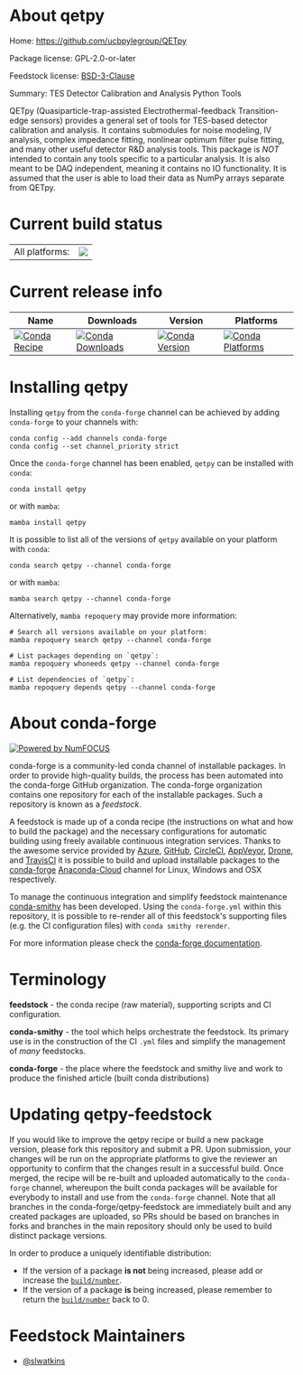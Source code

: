 About qetpy
===========

Home: https://github.com/ucbpylegroup/QETpy

Package license: GPL-2.0-or-later

Feedstock license: [BSD-3-Clause](https://github.com/conda-forge/qetpy-feedstock/blob/main/LICENSE.txt)

Summary: TES Detector Calibration and Analysis Python Tools

QETpy (Quasiparticle-trap-assisted Electrothermal-feedback Transition-edge sensors) provides
a general set of tools for TES-based detector calibration and analysis. It contains submodules
for noise modeling, IV analysis, complex impedance fitting, nonlinear optimum filter pulse fitting,
and many other useful detector R&D analysis tools. This package is _NOT_ intended to contain any
tools specific to a particular analysis. It is also meant to be DAQ independent, meaning it contains
no IO functionality. It is assumed that the user is able to load their data as NumPy arrays separate
from QETpy.


Current build status
====================


<table><tr><td>All platforms:</td>
    <td>
      <a href="https://dev.azure.com/conda-forge/feedstock-builds/_build/latest?definitionId=15104&branchName=main">
        <img src="https://dev.azure.com/conda-forge/feedstock-builds/_apis/build/status/qetpy-feedstock?branchName=main">
      </a>
    </td>
  </tr>
</table>

Current release info
====================

| Name | Downloads | Version | Platforms |
| --- | --- | --- | --- |
| [![Conda Recipe](https://img.shields.io/badge/recipe-qetpy-green.svg)](https://anaconda.org/conda-forge/qetpy) | [![Conda Downloads](https://img.shields.io/conda/dn/conda-forge/qetpy.svg)](https://anaconda.org/conda-forge/qetpy) | [![Conda Version](https://img.shields.io/conda/vn/conda-forge/qetpy.svg)](https://anaconda.org/conda-forge/qetpy) | [![Conda Platforms](https://img.shields.io/conda/pn/conda-forge/qetpy.svg)](https://anaconda.org/conda-forge/qetpy) |

Installing qetpy
================

Installing `qetpy` from the `conda-forge` channel can be achieved by adding `conda-forge` to your channels with:

```
conda config --add channels conda-forge
conda config --set channel_priority strict
```

Once the `conda-forge` channel has been enabled, `qetpy` can be installed with `conda`:

```
conda install qetpy
```

or with `mamba`:

```
mamba install qetpy
```

It is possible to list all of the versions of `qetpy` available on your platform with `conda`:

```
conda search qetpy --channel conda-forge
```

or with `mamba`:

```
mamba search qetpy --channel conda-forge
```

Alternatively, `mamba repoquery` may provide more information:

```
# Search all versions available on your platform:
mamba repoquery search qetpy --channel conda-forge

# List packages depending on `qetpy`:
mamba repoquery whoneeds qetpy --channel conda-forge

# List dependencies of `qetpy`:
mamba repoquery depends qetpy --channel conda-forge
```


About conda-forge
=================

[![Powered by
NumFOCUS](https://img.shields.io/badge/powered%20by-NumFOCUS-orange.svg?style=flat&colorA=E1523D&colorB=007D8A)](https://numfocus.org)

conda-forge is a community-led conda channel of installable packages.
In order to provide high-quality builds, the process has been automated into the
conda-forge GitHub organization. The conda-forge organization contains one repository
for each of the installable packages. Such a repository is known as a *feedstock*.

A feedstock is made up of a conda recipe (the instructions on what and how to build
the package) and the necessary configurations for automatic building using freely
available continuous integration services. Thanks to the awesome service provided by
[Azure](https://azure.microsoft.com/en-us/services/devops/), [GitHub](https://github.com/),
[CircleCI](https://circleci.com/), [AppVeyor](https://www.appveyor.com/),
[Drone](https://cloud.drone.io/welcome), and [TravisCI](https://travis-ci.com/)
it is possible to build and upload installable packages to the
[conda-forge](https://anaconda.org/conda-forge) [Anaconda-Cloud](https://anaconda.org/)
channel for Linux, Windows and OSX respectively.

To manage the continuous integration and simplify feedstock maintenance
[conda-smithy](https://github.com/conda-forge/conda-smithy) has been developed.
Using the ``conda-forge.yml`` within this repository, it is possible to re-render all of
this feedstock's supporting files (e.g. the CI configuration files) with ``conda smithy rerender``.

For more information please check the [conda-forge documentation](https://conda-forge.org/docs/).

Terminology
===========

**feedstock** - the conda recipe (raw material), supporting scripts and CI configuration.

**conda-smithy** - the tool which helps orchestrate the feedstock.
                   Its primary use is in the construction of the CI ``.yml`` files
                   and simplify the management of *many* feedstocks.

**conda-forge** - the place where the feedstock and smithy live and work to
                  produce the finished article (built conda distributions)


Updating qetpy-feedstock
========================

If you would like to improve the qetpy recipe or build a new
package version, please fork this repository and submit a PR. Upon submission,
your changes will be run on the appropriate platforms to give the reviewer an
opportunity to confirm that the changes result in a successful build. Once
merged, the recipe will be re-built and uploaded automatically to the
`conda-forge` channel, whereupon the built conda packages will be available for
everybody to install and use from the `conda-forge` channel.
Note that all branches in the conda-forge/qetpy-feedstock are
immediately built and any created packages are uploaded, so PRs should be based
on branches in forks and branches in the main repository should only be used to
build distinct package versions.

In order to produce a uniquely identifiable distribution:
 * If the version of a package **is not** being increased, please add or increase
   the [``build/number``](https://docs.conda.io/projects/conda-build/en/latest/resources/define-metadata.html#build-number-and-string).
 * If the version of a package **is** being increased, please remember to return
   the [``build/number``](https://docs.conda.io/projects/conda-build/en/latest/resources/define-metadata.html#build-number-and-string)
   back to 0.

Feedstock Maintainers
=====================

* [@slwatkins](https://github.com/slwatkins/)

